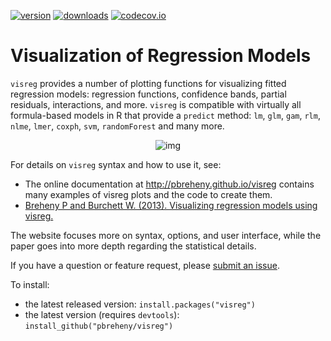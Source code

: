 [![version](http://www.r-pkg.org/badges/version/visreg)](https://cran.r-project.org/package=visreg)
[![downloads](http://cranlogs.r-pkg.org/badges/visreg)](https://cran.r-project.org/package=visreg)
[![codecov.io](https://codecov.io/github/pbreheny/visreg/coverage.svg?branch=master)](https://codecov.io/github/pbreheny/visreg?branch=master)

# Visualization of Regression Models

`visreg` provides a number of plotting functions for visualizing fitted regression models: regression functions, confidence bands, partial residuals, interactions, and more.  `visreg` is compatible with virtually all formula-based models in R that provide a `predict` method: `lm`, `glm`, `gam`, `rlm`, `nlme`, `lmer`, `coxph`, `svm`, `randomForest` and many more.

<p align="center">
<img alt="img" src="http://pbreheny.github.io/visreg/img/index-mgcv-1.png" style="margin:auto;">
</p>

For details on `visreg` syntax and how to use it, see:

* The online documentation at <http://pbreheny.github.io/visreg> contains many examples of visreg plots and the code to create them.
* [Breheny P and Burchett W. (2013).  Visualizing regression models using visreg.](http://myweb.uiowa.edu/pbreheny/publications/visreg.pdf)

The website focuses more on syntax, options, and user interface, while the paper goes into more depth regarding the statistical details.

If you have a question or feature request, please [submit an issue](https://github.com/pbreheny/visreg/issues).

To install:

* the latest released version: `install.packages("visreg")`
* the latest version (requires `devtools`): `install_github("pbreheny/visreg")`
